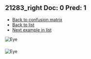 ## 21283_right Doc: 0 Pred: 1
- [Back to confusion matrix](https://github.com/juliandewit/kaggle_retinopathy/blob/master/matrix.md)
- [Back to list](https://github.com/juliandewit/kaggle_retinopathy/blob/master/lists/01/list.md)
- [Next example in list](https://github.com/juliandewit/kaggle_retinopathy/blob/master/lists/01/21/21316_left.md)

![Eye](https://retinopaty.blob.core.windows.net/size1024/21283_right_0.jpeg)

### 

![Eye]()
